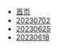 
- [首页](README.md)
- [20230702](resources/2023/20230702.md)
- [20230625](resources/2023/20230625.md)
- [20230618](resources/2023/20230618.md)


















